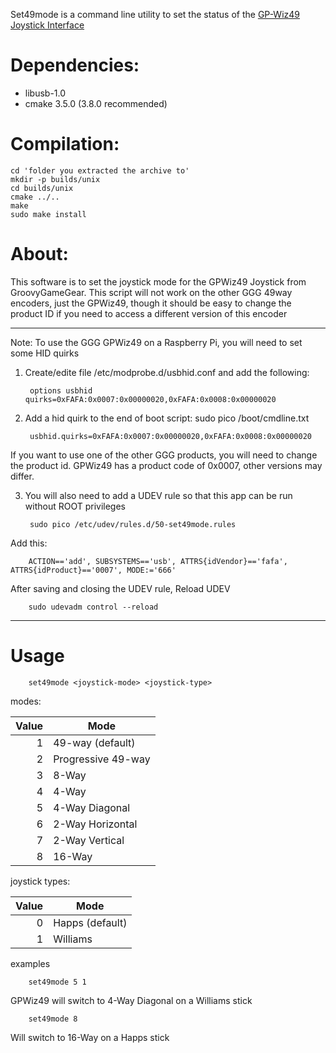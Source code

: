 Set49mode is a command line utility to set the status of the [GP-Wiz49 Joystick Interface](https://groovygamegear.com/webstore/index.php?main_page=product_info&cPath=76_81&products_id=233)

# Dependencies:
- libusb-1.0
- cmake 3.5.0 (3.8.0 recommended)

# Compilation:

    cd 'folder you extracted the archive to'
    mkdir -p builds/unix
    cd builds/unix
    cmake ../..
    make
    sudo make install
    
# About: 

This software is to set the joystick mode for the GPWiz49 Joystick from GroovyGameGear. 
This script will not work on the other GGG 49way encoders, just the GPWiz49,
though it should be easy to change the product ID if you need to access a different version of this encoder

************************************************

Note: To use the GGG GPWiz49 on a Raspberry Pi, you will need to set some HID quirks 
1. Create/edite file /etc/modprobe.d/usbhid.conf and add the following:
 
        options usbhid quirks=0xFAFA:0x0007:0x00000020,0xFAFA:0x0008:0x00000020

2. Add a hid quirk to the end of boot script: sudo pico /boot/cmdline.txt

        usbhid.quirks=0xFAFA:0x0007:0x00000020,0xFAFA:0x0008:0x00000020

If you want to use one of the other GGG products, you will need to change the product id. GPWiz49 has a product code of 0x0007, other versions may differ.

3. You will also need to add a UDEV rule so that this app can be run without ROOT privileges
        
        sudo pico /etc/udev/rules.d/50-set49mode.rules 

Add this:

        ACTION=='add', SUBSYSTEMS=='usb', ATTRS{idVendor}=='fafa', ATTRS{idProduct}=='0007', MODE:='666' 

After saving and closing the UDEV rule, Reload UDEV

        sudo udevadm control --reload

**************************************************

# Usage

        set49mode <joystick-mode> <joystick-type>

modes:

| Value         | Mode                  |
| -------------:|-------------          |
| 1             | 49-way (default)      |
| 2             | Progressive 49-way    | 
| 3             | 8-Way                 |
| 4             | 4-Way                 |
| 5             | 4-Way Diagonal        |
| 6             | 2-Way Horizontal      |
| 7             | 2-Way Vertical        |
| 8             | 16-Way                |

joystick types:

| Value         | Mode                  |
| -------------:|-------------          |
| 0             | Happs (default)       |
| 1             | Williams              | 


examples
        
        set49mode 5 1
        
GPWiz49 will switch to 4-Way Diagonal on a Williams stick

        set49mode 8
        
Will switch to 16-Way on a Happs stick